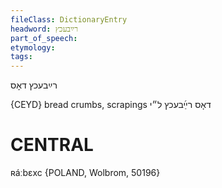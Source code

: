 ```yaml
---
fileClass: DictionaryEntry
headword: רײַבעכץ
part_of_speech: 
etymology: 
tags: 
---
```

רײַבעכץ
דאָס

{CEYD}
bread crumbs, scrapings דאָס רײַ֜בעכץ ל״י

CENTRAL
========

ʀáːbɛxc {POLAND, Wolbrom, 50196}
